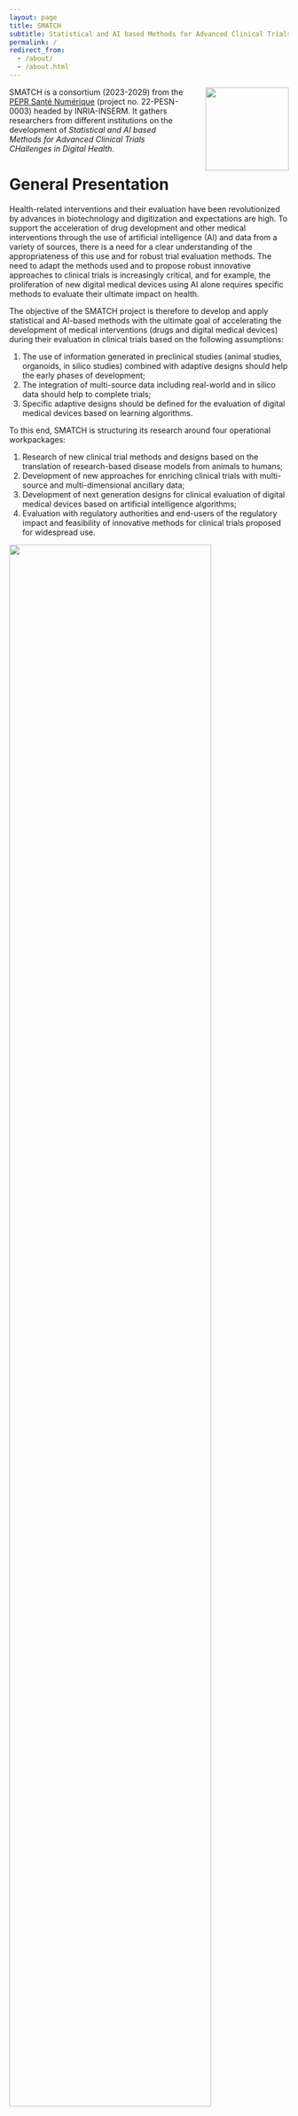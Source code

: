 ```yaml
---
layout: page
title: SMATCH
subtitle: Statistical and AI based Methods for Advanced Clinical Trials CHallenges in Digital Health
permalink: /
redirect_from:
  - /about/
  - /about.html
---
```


<img width="150" src="../assets/img/funding/france2030.png" style="float: right; margin-left: 30px; clear:both;"/>

SMATCH is a consortium (2023-2029) from the [PEPR Santé Numérique](https://www.inria.fr/fr/pepr-sante-numerique-projets) 
(project no. 22-PESN-0003) headed by INRIA-INSERM. It gathers researchers from 
different institutions on the development of 
*Statistical and AI based Methods for Advanced Clinical Trials CHallenges in Digital Health*.


# General Presentation

Health-related interventions and their evaluation have been revolutionized by advances 
in biotechnology and digitization and expectations are high. To support the acceleration 
of drug development and other medical interventions through the use of 
artificial intelligence (AI) and data from a variety of sources, there is a need 
for a clear understanding of the appropriateness of this use and for robust trial 
evaluation methods. The need to adapt the methods used and to propose robust 
innovative approaches to clinical trials is increasingly critical, and for example, 
the proliferation of new digital medical devices using AI alone requires specific 
methods to evaluate their ultimate impact on health.

The objective of the SMATCH project is therefore to develop and apply statistical 
and AI-based methods with the ultimate goal of accelerating the development of 
medical interventions (drugs and digital medical devices) during their 
evaluation in clinical trials based on the following assumptions: 

  1. The use of information generated in preclinical studies (animal studies, 
  organoids, in silico studies) combined with adaptive designs should help the 
  early phases of development;
  2. The integration of multi-source data including real-world and in silico data 
  should help to complete trials;
  3. Specific adaptive designs should be defined for the evaluation of digital 
  medical devices based on learning algorithms.

To this end, SMATCH is structuring its research around four operational workpackages:

  1. Research of new clinical trial methods and designs based on the translation 
  of research-based disease models from animals to humans;
  2. Development of new approaches for enriching clinical trials with multi-source 
  and multi-dimensional ancillary data;
  3. Development of next generation designs for clinical evaluation of digital 
  medical devices based on artificial intelligence algorithms;
  4. Evaluation with regulatory authorities and end-users of the regulatory impact 
  and feasibility of innovative methods for clinical trials proposed for widespread use.

<img width="85%" src="../assets/img/SMATCH_global.png" style="float: center; clear:both;"/>


The consortium is made up of **16 teams**, mainly from *Inria* and *Inserm* research 
centers recognized in this field, bringing a unique and complementary expertise 
in data sciences and AI applied to health problems and specifically to clinical 
trials. In addition, links with the regulatory bodies involved are already 
established within the consortium (e.g. HAS) and outside (e.g. EMA). Moreover, 
all methodological projects are applied to ongoing health studies in various fields.
Finally, many connections exist with the other axes of the PEPR Digital Health 
and more generally with the projects carried out within the framework of the 
digital health acceleration strategy. Thus, by providing innovative and adapted 
methodological tools that will have already been applied in a real context, we 
hope to participate in the acceleration of clinical research leading to major 
societal and economic impacts.

<img width="90%" src="../assets/img/SMATCH_map.png" style="float: center; clear:both;"/>

{% for post in site.wps %}
    {% include wps.html %}
{% endfor %}
